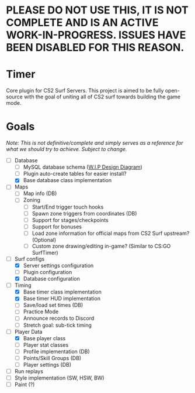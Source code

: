 # PLEASE DO NOT USE THIS, IT IS NOT COMPLETE AND IS AN ACTIVE WORK-IN-PROGRESS. ISSUES HAVE BEEN DISABLED FOR THIS REASON. 

# Timer
Core plugin for CS2 Surf Servers. This project is aimed to be fully open-source with the goal of uniting all of CS2 surf towards building the game mode.

# Goals
*Note: This is not definitive/complete and simply serves as a reference for what we should try to achieve. Subject to change.*

- [ ] Database
  - [ ] MySQL database schema ([W.I.P Design Diagram](https://dbdiagram.io/d/CS2Surf-Timer-DB-Schema-6560b76b3be1495787ace4d2))
  - [ ] Plugin auto-create tables for easier install? 
  - [X] Base database class implementation
- [ ] Maps
  - [ ] Map info (DB)
  - [ ] Zoning
    - [ ] Start/End trigger touch hooks
    - [ ] Spawn zone triggers from coordinates (DB)
    - [ ] Support for stages/checkpoints
    - [ ] Support for bonuses
    - [ ] Load zone information for official maps from CS2 Surf upstream? (Optional)
    - [ ] Custom zone drawing/editing in-game? (Similar to CS:GO SurfTimer)
- [ ] Surf configs
  - [X] Server settings configuration
  - [ ] Plugin configuration
  - [X] Database configuration
- [ ] Timing
  - [X] Base timer class implementation
  - [X] Base timer HUD implementation 
  - [ ] Save/load set times (DB)
  - [ ] Practice Mode
  - [ ] Announce records to Discord
  - [ ] Stretch goal: sub-tick timing
- [ ] Player Data
  - [X] Base player class
  - [ ] Player stat classes 
  - [ ] Profile implementation (DB)
  - [ ] Points/Skill Groups (DB)
  - [ ] Player settings (DB)
- [ ] Run replays
- [ ] Style implementation (SW, HSW, BW)
- [ ] Paint (?)
